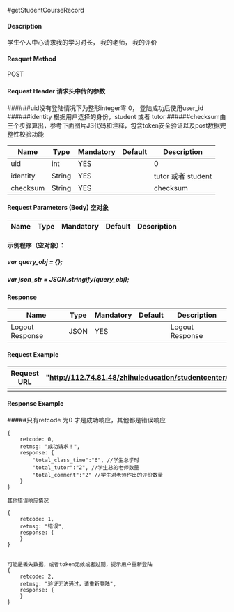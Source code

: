 #getStudentCourseRecord 
#### Description
学生个人中心请求我的学习时长， 我的老师， 我的评价
#### Resquet Method
POST


#### Request Header 请求头中传的参数
######uid没有登陆情况下为整形integer零 0， 登陆成功后使用user_id
######identity 根据用户选择的身份，student 或者 tutor
######checksum由三个步骤算出，参考下面图片JS代码和注释，包含token安全验证以及post数据完整性校验功能

| Name | Type | Mandatory | Default | Description |
| -- | -- | -- | -- | -- |
| uid | int | YES |  | 0 |
| identity    | String | YES |  | tutor 或者 student|
| checksum    | String | YES |  | checksum|


#### Request Parameters (Body) 空对象

| Name | Type | Mandatory | Default | Description |
| -- | -- | -- | -- | -- |
####  示例程序（空对象）：
#####   var query_obj = {};
#####   var json_str = JSON.stringify(query_obj);


#### Response
| Name | Type | Mandatory | Default | Description |
| -- | -- | -- | -- | -- |
| Logout Response | JSON | YES| | Logout Response |


#### Request Example

|Request URL | "http://112.74.81.48/zhihuieducation/studentcenter/getStudentCourseRecord" |
| --| -- |
| | |

#### Response Example

#####只有retcode 为0 才是成功响应，其他都是错误响应
```
{
    retcode: 0, 
    retmsg: "成功请求！",
    response: {
        "total_class_time":"6", //学生总学时
        "total_tutor":"2", //学生总的老师数量
        "total_comment":"2" //学生对老师作出的评价数量 
    }
}

其他错误响应情况

{
    retcode: 1, 
    retmsg: "错误",
    response: {
    }
}


可能是丢失数据，或者token无效或者过期，提示用户重新登陆
{
    retcode: 2, 
    retmsg: "验证无法通过，请重新登陆",
    response: {
    }
}
```



